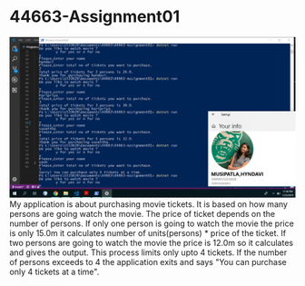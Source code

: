 # 44663-Assignment01


<img src = "https://github.com/HyndaviReddy/44663-Assignment01/blob/master/Screenshot%20(204).png">
My application is about purchasing movie tickets.
It is based on how many persons are going watch the movie.
The price of ticket depends on the number of persons.
If only one person is going to watch the movie the price is only 15.0m it calculates number of units(persons) * price of the ticket.
If two persons are going to watch the movie the price is 12.0m so it calculates and gives the output.
This process limits only upto 4 tickets.
If the number of persons exceeds to 4 the application exits and says  "You can purchase only 4 tickets at a time".

